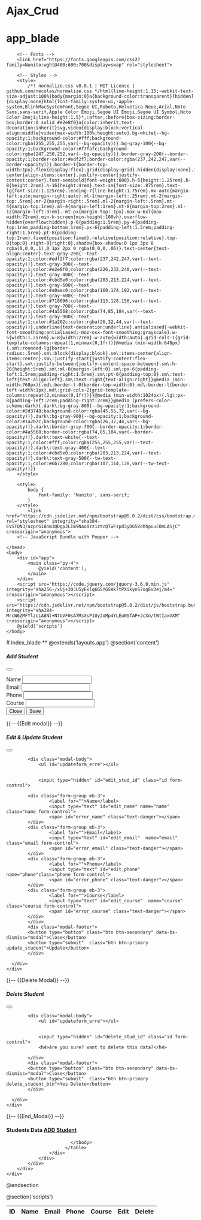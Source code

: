 # Ajax_Crud
# app_blade

<!DOCTYPE html>
<html lang="{{ str_replace('_', '-', app()->getLocale()) }}">
    <head>
        <meta charset="utf-8">
        <meta name="viewport" content="width=device-width, initial-scale=1">
        <meta name="csrf-token" content="{{ csrf_token() }}">
        <title>Laravel</title>

        <!-- Fonts -->
        <link href="https://fonts.googleapis.com/css2?family=Nunito:wght@400;600;700&display=swap" rel="stylesheet">

        <!-- Styles -->
        <style>
            /*! normalize.css v8.0.1 | MIT License | github.com/necolas/normalize.css */html{line-height:1.15;-webkit-text-size-adjust:100%}body{margin:0}a{background-color:transparent}[hidden]{display:none}html{font-family:system-ui,-apple-system,BlinkMacSystemFont,Segoe UI,Roboto,Helvetica Neue,Arial,Noto Sans,sans-serif,Apple Color Emoji,Segoe UI Emoji,Segoe UI Symbol,Noto Color Emoji;line-height:1.5}*,:after,:before{box-sizing:border-box;border:0 solid #e2e8f0}a{color:inherit;text-decoration:inherit}svg,video{display:block;vertical-align:middle}video{max-width:100%;height:auto}.bg-white{--bg-opacity:1;background-color:#fff;background-color:rgba(255,255,255,var(--bg-opacity))}.bg-gray-100{--bg-opacity:1;background-color:#f7fafc;background-color:rgba(247,250,252,var(--bg-opacity))}.border-gray-200{--border-opacity:1;border-color:#edf2f7;border-color:rgba(237,242,247,var(--border-opacity))}.border-t{border-top-width:1px}.flex{display:flex}.grid{display:grid}.hidden{display:none}.items-center{align-items:center}.justify-center{justify-content:center}.font-semibold{font-weight:600}.h-5{height:1.25rem}.h-8{height:2rem}.h-16{height:4rem}.text-sm{font-size:.875rem}.text-lg{font-size:1.125rem}.leading-7{line-height:1.75rem}.mx-auto{margin-left:auto;margin-right:auto}.ml-1{margin-left:.25rem}.mt-2{margin-top:.5rem}.mr-2{margin-right:.5rem}.ml-2{margin-left:.5rem}.mt-4{margin-top:1rem}.ml-4{margin-left:1rem}.mt-8{margin-top:2rem}.ml-12{margin-left:3rem}.-mt-px{margin-top:-1px}.max-w-6xl{max-width:72rem}.min-h-screen{min-height:100vh}.overflow-hidden{overflow:hidden}.p-6{padding:1.5rem}.py-4{padding-top:1rem;padding-bottom:1rem}.px-6{padding-left:1.5rem;padding-right:1.5rem}.pt-8{padding-top:2rem}.fixed{position:fixed}.relative{position:relative}.top-0{top:0}.right-0{right:0}.shadow{box-shadow:0 1px 3px 0 rgba(0,0,0,.1),0 1px 2px 0 rgba(0,0,0,.06)}.text-center{text-align:center}.text-gray-200{--text-opacity:1;color:#edf2f7;color:rgba(237,242,247,var(--text-opacity))}.text-gray-300{--text-opacity:1;color:#e2e8f0;color:rgba(226,232,240,var(--text-opacity))}.text-gray-400{--text-opacity:1;color:#cbd5e0;color:rgba(203,213,224,var(--text-opacity))}.text-gray-500{--text-opacity:1;color:#a0aec0;color:rgba(160,174,192,var(--text-opacity))}.text-gray-600{--text-opacity:1;color:#718096;color:rgba(113,128,150,var(--text-opacity))}.text-gray-700{--text-opacity:1;color:#4a5568;color:rgba(74,85,104,var(--text-opacity))}.text-gray-900{--text-opacity:1;color:#1a202c;color:rgba(26,32,44,var(--text-opacity))}.underline{text-decoration:underline}.antialiased{-webkit-font-smoothing:antialiased;-moz-osx-font-smoothing:grayscale}.w-5{width:1.25rem}.w-8{width:2rem}.w-auto{width:auto}.grid-cols-1{grid-template-columns:repeat(1,minmax(0,1fr))}@media (min-width:640px){.sm\:rounded-lg{border-radius:.5rem}.sm\:block{display:block}.sm\:items-center{align-items:center}.sm\:justify-start{justify-content:flex-start}.sm\:justify-between{justify-content:space-between}.sm\:h-20{height:5rem}.sm\:ml-0{margin-left:0}.sm\:px-6{padding-left:1.5rem;padding-right:1.5rem}.sm\:pt-0{padding-top:0}.sm\:text-left{text-align:left}.sm\:text-right{text-align:right}}@media (min-width:768px){.md\:border-t-0{border-top-width:0}.md\:border-l{border-left-width:1px}.md\:grid-cols-2{grid-template-columns:repeat(2,minmax(0,1fr))}}@media (min-width:1024px){.lg\:px-8{padding-left:2rem;padding-right:2rem}}@media (prefers-color-scheme:dark){.dark\:bg-gray-800{--bg-opacity:1;background-color:#2d3748;background-color:rgba(45,55,72,var(--bg-opacity))}.dark\:bg-gray-900{--bg-opacity:1;background-color:#1a202c;background-color:rgba(26,32,44,var(--bg-opacity))}.dark\:border-gray-700{--border-opacity:1;border-color:#4a5568;border-color:rgba(74,85,104,var(--border-opacity))}.dark\:text-white{--text-opacity:1;color:#fff;color:rgba(255,255,255,var(--text-opacity))}.dark\:text-gray-400{--text-opacity:1;color:#cbd5e0;color:rgba(203,213,224,var(--text-opacity))}.dark\:text-gray-500{--tw-text-opacity:1;color:#6b7280;color:rgba(107,114,128,var(--tw-text-opacity))}}
        </style>

        <style>
            body {
                font-family: 'Nunito', sans-serif;
            }
        </style>
            <link href="https://cdn.jsdelivr.net/npm/bootstrap@5.0.2/dist/css/bootstrap.min.css" rel="stylesheet" integrity="sha384-EVSTQN3/azprG1Anm3QDgpJLIm9Nao0Yz1ztcQTwFspd3yD65VohhpuuCOmLASjC" crossorigin="anonymous">
        <!-- JavaScript Bundle with Popper -->

    </head>
    <body>
        <div id="app">
            <main class="py-4">
                @yield('content');
            </main>
        </div>
        <script src="https://code.jquery.com/jquery-3.6.0.min.js" integrity="sha256-/xUj+3OJU5yExlq6GSYGSHk7tPXikynS7ogEvDej/m4=" crossorigin="anonymous"></script>
        <script src="https://cdn.jsdelivr.net/npm/bootstrap@5.0.2/dist/js/bootstrap.bundle.min.js" integrity="sha384-MrcW6ZMFYlzcLA8Nl+NtUVF0sA7MsXsP1UyJoMp4YLEuNSfAP+JcXn/tWtIaxVXM" crossorigin="anonymous"></script>
        @yield('scripts')
    </body>
</html>
# index_blade
**
@extends('layouts.app')
@section('content')


  <!-- Modal -->
  <div class="modal fade" id="AddStudentModal" tabindex="-1" aria-labelledby="exampleModalLabel" aria-hidden="true">
    <div class="modal-dialog">
      <div class="modal-content">
        <div class="modal-header">
          <h5 class="modal-title" id="exampleModalLabel">Add Student</h5>
          <button type="button" class="btn-close" data-bs-dismiss="modal" aria-label="Close"></button>
        </div>
        <form id="add_student">
            <div class="modal-body">
                <ul id="saveform_erre"></ul>
            <div class="form-group mb-3">
                    <label for="">Name</label>
                    <input type="text" name="name" class="name form-control">
                    <span id="error_name" class="text-danger"></span>
            </div>
            <div class="form-group mb-3">
                    <label for="">Email</label>
                    <input type="text" name="email" class="email form-control">
                    <span id="error_email" class="text-danger"></span>
            </div>
            <div class="form-group mb-3">
                    <label for="">Phone</label>
                    <input type="text" name="phone"class="phone form-control">
                    <span id="error_phone" class="text-danger"></span>
            </div>
            <div class="form-group mb-3">
                    <label for="">Course</label>
                    <input type="text" name="course" class="course form-control">
                    <span id="error_course" class="text-danger"></span>
            </div>
            </div>
            <div class="modal-footer">
            <button type="button" class="btn btn-secondary" data-bs-dismiss="modal">Close</button>
            <button type="submit"  class="btn btn-primary add_student">Save</button>
            </div>
        </form>
      </div>
    </div>
  </div>
  {{-- {{Edit modal}} --}}
  <div class="modal fade" id="EditStudentModal" tabindex="-1" aria-labelledby="exampleModalLabel" aria-hidden="true">
    <div class="modal-dialog">
      <div class="modal-content">
        <div class="modal-header">
          <h5 class="modal-title" id="exampleModalLabel">Edit & Update Student</h5>
          <button type="button" class="btn-close" data-bs-dismiss="modal" aria-label="Close"></button>
        </div>

            <div class="modal-body">
                <ul id="updateform_erre"></ul>


                <input type="hidden" id="edit_stud_id" class="id form-control">

            <div class="form-group mb-3">
                    <label for="">Name</label>
                    <input type="text" id="edit_name" name="name" class="name form-control">
                    <span id="error_name" class="text-danger"></span>
            </div>
            <div class="form-group mb-3">
                    <label for="">Email</label>
                    <input type="text" id="edit_email"  name="email" class="email form-control">
                    <span id="error_email" class="text-danger"></span>
            </div>
            <div class="form-group mb-3">
                    <label for="">Phone</label>
                    <input type="text" id="edit_phone"  name="phone"class="phone form-control">
                    <span id="error_phone" class="text-danger"></span>
            </div>
            <div class="form-group mb-3">
                    <label for="">Course</label>
                    <input type="text" id="edit_course"  name="course" class="course form-control">
                    <span id="error_course" class="text-danger"></span>
            </div>
            </div>
            <div class="modal-footer">
            <button type="button" class="btn btn-secondary" data-bs-dismiss="modal">Close</button>
            <button type="submit"  class="btn btn-primary update_student">Update</button>
            </div>

      </div>
    </div>
  </div>
{{-- {{Delete Modal}} --}}
  <div class="modal fade" id="DeleteStudentModal" tabindex="-1" aria-labelledby="exampleModalLabel" aria-hidden="true">
    <div class="modal-dialog">
      <div class="modal-content">
        <div class="modal-header">
          <h5 class="modal-title" id="exampleModalLabel">Delete Student</h5>
          <button type="button" class="btn-close" data-bs-dismiss="modal" aria-label="Close"></button>
        </div>

            <div class="modal-body">
                <ul id="updateform_erre"></ul>


                <input type="hidden" id="delete_stud_id" class="id form-control">
                <h4>Are you sure? want to delete this data?</h4>

            </div>
            <div class="modal-footer">
            <button type="button" class="btn btn-secondary" data-bs-dismiss="modal">Close</button>
            <button type="submit"  class="btn btn-primary delete_student_btn">Yes Delete</button>
            </div>

      </div>
    </div>
  </div>
  {{-- {{End_Modal}} --}}
    <div class="container py-5">
        <div class="row">
            <div class="col-md-12">
                <div id="success"></div>
                <div class="card">
                    <div class="card-header">
                        <h4> Students Data
                            <a href="#" data-bs-toggle="modal" data-bs-target="#AddStudentModal" class="btn btn-primary float-end btn-sm">ADD Student</a>
                        </h4>
                    </div>
                    <div class="card-body">
                        <table class="table">
                            <thead >
                              <tr>
                                <th scope="col">ID</th>
                                <th scope="col">Name</th>
                                <th scope="col">Email</th>
                                <th scope="col">Phone</th>
                                <th scope="col">Course</th>
                                <th scope="col">Edit</th>
                                <th scope="col">Delete</th>
                              </tr>
                            </thead>
                            <tbody id="scheduleShowData">

                            </tbody>
                          </table>
                    </div>
                </div>
            </div>
        </div>
    </div>

@endsection

@section('scripts')
    <script>
        $(document).ready(function(e)
        {
            fetchstudent();

            function fetchstudent()
            {
                $.ajax({
                    type: "GET",
                    url:"/fetch_student",
                    dataType:"json",
                    success: function(response) {
                    console.log(response);
                     $('#scheduleShowData').html("");
                    var data = '';
                    $.each(response.students, function(key, value) {
                        data += ` <tr>
                                    <td>${value.id}</td>
                                    <td>${value.name}</td>
                                    <td>${value.email}</td>
                                    <td>${value.phone}</td>
                                    <td>${value.course}</td>
                                    <td><button type="button" value="${value.id}" class="edit_student btn btn-primary btn-sm">Edit<button></td>
                                    <td><button type="button" value="${value.id}" class="delete_student btn btn-danger btn-sm">Delete<button></td>
                                </tr>`;
                    });
                    $('#scheduleShowData').append(data);
                },


                });
            }

            $(document).on('click','.delete_student',function(e){
                e.preventDefault();
                var studnt_id = $(this).val();
                 $('#delete_stud_id').val(studnt_id);
                 $('#DeleteStudentModal').modal('show');
            });
            $(document).on('click','.delete_student_btn',function(e)
            {
                e.preventDefault();
                var studnt_id = $('#delete_stud_id').val();
                $.ajaxSetup({
                                headers: {
                                    'X-CSRF-TOKEN': $('meta[name="csrf-token"]').attr('content')
                                }
                            });
                $.ajax({
                    type: "DELETE",
                    url:"/delete_student/"+studnt_id,
                    success: function(response)
                    {
                        console.log(response);
                        $('#success').addClass('alert alert-success')
                        $('#success').text(response.message);
                        $('#DeleteStudentModal').modal('hide');
                        fetchstudent();
                    }

                });
            });
            $(document).on('click','.edit_student',function(e)
            {
                e.preventDefault;
                var student_id = $(this).val();
                // console.log(student_id);
                $('#EditStudentModal').modal('show')
                $.ajax({
                    type: "GET",
                    url:"/edit_student/"+student_id,
                    success: function(response)
                    {
                        // console.log(response);
                        if (response.status == 400) {
                        $('#error_name').text(response.errors.name);
                        $('#error_email').text(response.errors.email);
                        $('#error_phone').text(response.errors.phone);
                        $('#error_course').text(response.errors.course);

                        }
                        else
                        {
                            $('#edit_name').val(response.student.name);
                            $('#edit_email').val(response.student.email);
                            $('#edit_phone').val(response.student.phone);
                            $('#edit_course').val(response.student.course);
                            $('#edit_stud_id').val(student_id);
                        }
                    }
                });
            });
            $(document).on('click','.update_student',function(e)
            {
                e.preventDefault();
                var stud_id = $('#edit_stud_id').val();
                var data = {
                    'name':$('#edit_name').val(),
                    'email':$('#edit_email').val(),
                    'phone':$('#edit_phone').val(),
                    'course':$('#edit_course').val(),
                }
                $.ajaxSetup({
                                headers: {
                                    'X-CSRF-TOKEN': $('meta[name="csrf-token"]').attr('content')
                                }
                            });
                $.ajax({
                    type: "PUT",
                    url:"/update_student/"+stud_id,
                    data: data,
                    dataType: "json",
                    success: function(response)
                    {
                        // console.log(response);

                        if(response.status==400)
                        {
                            $('#error_name').text(response.errors.name);
                            $('#error_email').text(response.errors.email);
                            $('#error_phone').text(response.errors.phone);
                            $('#error_course').text(response.errors.course);
                        }
                        else if(response.status==404)
                        {
                            $('#success').addClass('alert alert-success')
                            $('#success').text(response.message)
                            $('#AddStudentModal').modal('hide')
                            $('#AddStudentModal').find('input').val(" ");
                        }
                        else
                        {
                            $('#success').addClass('alert alert-success')
                            $('#success').text(response.message)
                            $('#EditStudentModal').modal('hide')
                            $('#EditStudentModal').find('input').val(" ");
                        }
                        fetchstudent();
                    }
                });


            });
            $(document).on('click','.add_student',function(e)
            {
                e.preventDefault();
                // console.dir($('#add_student'));
                 let imagesData = new FormData($('#add_student')[0]);
                $.ajaxSetup({
                                headers: {
                                    'X-CSRF-TOKEN': $('meta[name="csrf-token"]').attr('content')
                                }
                            });
                $.ajax({
                    type: "POST",
                    url:"students",
                    data:imagesData,
                    dataType:"json",
                    processData: false,
                    contentType: false,
                    success: function(response)
                    {
                        if (response.status == 400) {
                        $('#error_name').text(response.errors.name);
                        $('#error_email').text(response.errors.email);
                        $('#error_phone').text(response.errors.phone);
                        $('#error_course').text(response.errors.course);

                        }
                        else
                        {
                            $('#success').addClass('alert alert-success')
                            $('#success').text(response.message)
                            $('#AddStudentModal').modal('hide')
                            $('#AddStudentModal').find('input').val(" ");
                        }
                        fetchstudent();

                    }

                });
            });
        });
    </script>
@endsection
**
